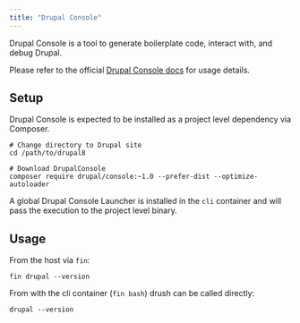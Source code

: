 ```yaml
---
title: "Drupal Console"
---
```



Drupal Console is a tool to generate boilerplate code, interact with, and debug Drupal.

Please refer to the official [Drupal Console docs](https://docs.drupalconsole.com/en/index.html) for usage details.


## Setup

Drupal Console is expected to be installed as a project level dependency via Composer.

```
# Change directory to Drupal site
cd /path/to/drupal8

# Download DrupalConsole
composer require drupal/console:~1.0 --prefer-dist --optimize-autoloader
```

A global Drupal Console Launcher is installed in the `cli` container and will pass the execution to the project level binary.


## Usage 

From the host via `fin`:

```
fin drupal --version
```

From with the cli container (`fin bash`) drush can be called directly:

```
drupal --version
```
